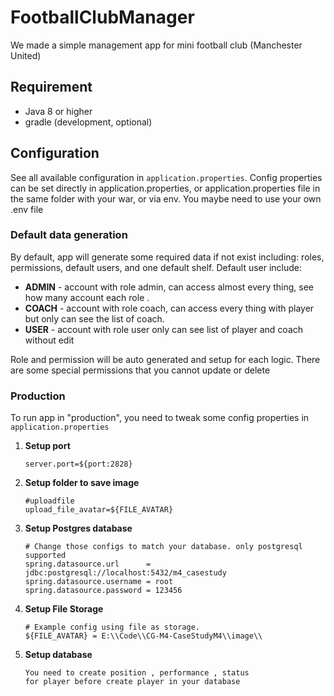 # FootballClubManager

We made a simple management app for mini football club (Manchester United)

## Requirement

- Java 8 or higher
- gradle (development, optional)

## Configuration

See all available configuration in ```application.properties```. Config properties can be set directly in
application.properties, or application.properties file in the same folder with your war, or via env. You maybe need to
use your own .env file

### Default data generation

By default, app will generate some required data if not exist including: roles, permissions, default users, and one
default shelf. Default user include:

- **ADMIN** - account with role admin, can access almost every thing, see how many account each role .
- **COACH** - account with role coach, can access every thing with player but only can see the list of coach.
- **USER** - account with role user only can see list of player and coach without edit

Role and permission will be auto generated and setup for each logic. There are some special permissions that you cannot
update or delete

### Production

To run app in "production", you need to tweak some config properties in ```application.properties```

1. **Setup port**
    ```port
    server.port=${port:2828}
    ```
2. **Setup folder to save image**
    ```properties
    #uploadfile
    upload_file_avatar=${FILE_AVATAR}
    ```
3. **Setup Postgres database**
    ```properties
    # Change those configs to match your database. only postgresql supported
    spring.datasource.url      = jdbc:postgresql://localhost:5432/m4_casestudy
    spring.datasource.username = root
    spring.datasource.password = 123456
    ```
4. **Setup File Storage**
   ```properties
   # Example config using file as storage.
   ${FILE_AVATAR} = E:\\Code\\CG-M4-CaseStudyM4\\image\\
5. **Setup database**
    ```
   You need to create position , performance , status 
   for player before create player in your database
